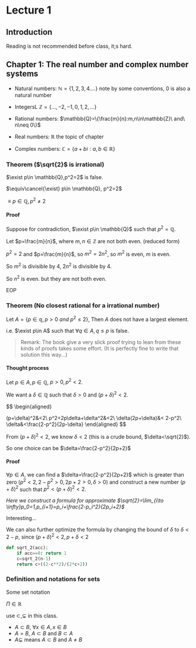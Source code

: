 # Lecture 1

## Introduction 

Reading is not recommended before class, it;s hard.

## Chapter 1: The real number and complex number systems

* Natural numbers: $\mathbb{N}=\{1,2,3,4....\}$ note by some conventions, $0$ is also a natural number

* IntegersL $\mathbb{Z}=\{...,-2,-1,0,1,2,...\}$

* Rational numbers: $\mathbb{Q}=\{\frac{m}{n}:m,n\in\mathbb{Z}\ and\ n\neq 0\}$

* Real numbers: $\mathbb{R}$ the topic of chapter

* Complex numbers: $\mathbb{C}=\{a+bi:a,b\in \mathbb{R}\}$

### Theorem ($\sqrt{2}$ is irrational)

$\exist p\in \mathbb{Q},p^2=2$ is false.

$\equiv\cancel{\exist} p\in \mathbb{Q}, p^2=2$

$\equiv p\in \mathbb{Q},p^2\neq 2$

#### Proof

Suppose for contradiction, $\exist p\in \mathbb{Q}$ such that $p^2=\mathbb{Q}$.

Let $p=\frac{m}{n}$, where $m,n \in \mathbb{Z}$ are not both even. (reduced form)

$p^2=2$ and $p=\frac{m}{n}$, so $m^2=2n^2$, so $m^2$ is even, $m$ is even.

So $m^2$ is divisible by 4, $2n^2$ is divisible by 4.

So $n^2$ is even. but they are not both even.

EOP

### Theorem (No closest rational for a irrational number)

Let $A=\{p\in \mathbb{q}, p>0\ and\ p^2\leq 2\}$, Then $A$ does not have a largest element.

i.e. $\exist p\in A$ such that $\forall q\in A, q\leq p$ is false.

> Remark: The book give a very slick proof trying to lean from these kinds of proofs takes some effort. (It is perfectly fine to write that solution this way...)

#### Thought process

Let $p\in A,p\in \mathbb{Q}$, $p>0, p^2<2$.

We want a $\delta\in\mathbb{Q}$ such that $\delta>0$ and $(p+\delta)^2<2$.

$$
\begin{aligned}
    
(p+\delta)^2&<2\\
p^2+2p\delta+\delta^2&<2\\
\delta(2p+\delta)&< 2-p^2\\
\delta&<\frac{2-p^2}{2p-\delta}
\end{aligned}
$$

From $(p+\delta)^2<2$, we know $\delta<2$ (this is a crude bound, $\delta<\sqrt{2}$).

So one choice can be $\delta=\frac{2-p^2}{2p+2}$

#### Proof

$\forall p\in A$, we can find a $\delta=\frac{2-p^2}{2p+2}$ which is greater than zero ($p^2<2,2-p^2>0,2p+2>0,\delta>0$) and construct a new number $(p+\delta)^2$ such that $p^2<(p+\delta)^2<2$.

_Here we construct a formula for approximate $\sqrt{2}=\lim_{i\to \infty}p_0=1,p_{i+1}=p_i+\frac{2-p_i^2}{2p_i+2}$_

Interesting...

We can also further optimize the formula by changing the bound of $\delta$ to $\delta< 2-p$, since $(p+\delta)^2<2,p+\delta<2$

```python
def sqrt_2(acc):
    if acc==0: return 1
    c=sqrt_2(n-1)
    return c+((2-c**2)/(2*c+2))
```

### Definition and notations for sets

Some set notation

$\Pi\in \mathbb{R}$

use $\subset,\subsetneq$ in this class.

* $A\subset B$, $\forall x\in A, x\in B$
* $A=B$, $A\subset B$ and $B\subset A$
* $A\subsetneq$ means $A\subset B$ and $A\neq B$

